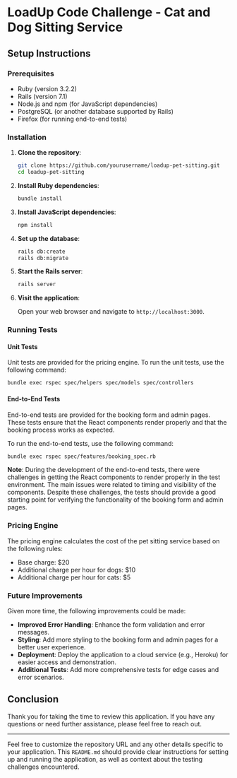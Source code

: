 # LoadUp Code Challenge - Cat and Dog Sitting Service

## Setup Instructions

### Prerequisites

- Ruby (version 3.2.2)
- Rails (version 7.1)
- Node.js and npm (for JavaScript dependencies)
- PostgreSQL (or another database supported by Rails)
- Firefox (for running end-to-end tests)

### Installation

1. **Clone the repository**:

   ```sh
   git clone https://github.com/yourusername/loadup-pet-sitting.git
   cd loadup-pet-sitting
   ```

2. **Install Ruby dependencies**:

   ```sh
   bundle install
   ```

3. **Install JavaScript dependencies**:

   ```sh
   npm install
   ```

4. **Set up the database**:

   ```sh
   rails db:create
   rails db:migrate
   ```

5. **Start the Rails server**:

   ```sh
   rails server
   ```

6. **Visit the application**:

   Open your web browser and navigate to `http://localhost:3000`.

### Running Tests

#### Unit Tests

Unit tests are provided for the pricing engine. To run the unit tests, use the following command:

```sh
bundle exec rspec spec/helpers spec/models spec/controllers
```

#### End-to-End Tests

End-to-end tests are provided for the booking form and admin pages. These tests ensure that the React components render properly and that the booking process works as expected.

To run the end-to-end tests, use the following command:

```sh
bundle exec rspec spec/features/booking_spec.rb
```

**Note**: During the development of the end-to-end tests, there were challenges in getting the React components to render properly in the test environment. The main issues were related to timing and visibility of the components. Despite these challenges, the tests should provide a good starting point for verifying the functionality of the booking form and admin pages.

### Pricing Engine

The pricing engine calculates the cost of the pet sitting service based on the following rules:

- Base charge: $20
- Additional charge per hour for dogs: $10
- Additional charge per hour for cats: $5

### Future Improvements

Given more time, the following improvements could be made:

- **Improved Error Handling**: Enhance the form validation and error messages.
- **Styling**: Add more styling to the booking form and admin pages for a better user experience.
- **Deployment**: Deploy the application to a cloud service (e.g., Heroku) for easier access and demonstration.
- **Additional Tests**: Add more comprehensive tests for edge cases and error scenarios.

## Conclusion

Thank you for taking the time to review this application. If you have any questions or need further assistance, please feel free to reach out.

---

Feel free to customize the repository URL and any other details specific to your application. This `README.md` should provide clear instructions for setting up and running the application, as well as context about the testing challenges encountered.
